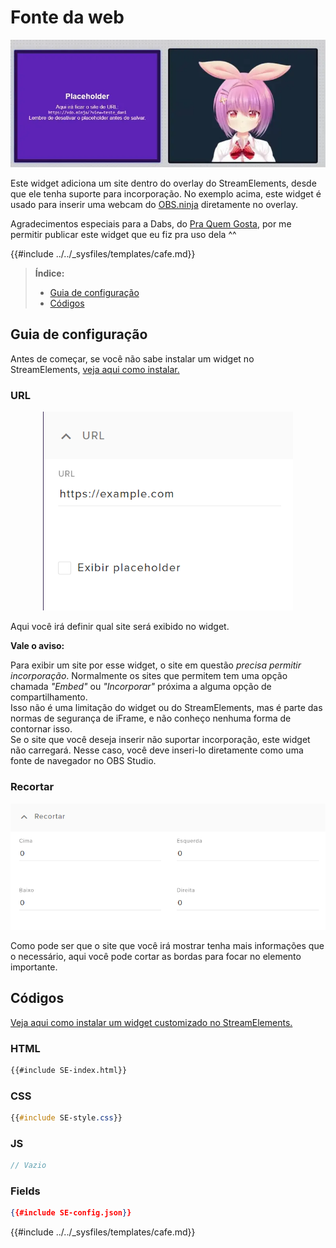 # Fonte da web

![Demonstração do widget](preview.webp)

Este widget adiciona um site dentro do overlay do StreamElements, desde que ele tenha suporte para incorporação. No exemplo acima, este widget é usado para inserir uma webcam do [OBS.ninja](https://vdo.ninja) diretamente no overlay.

Agradecimentos especiais para a Dabs, do [Pra Quem Gosta](https://www.youtube.com/c/PraQuemGosta), por me permitir publicar este widget que eu fiz pra uso dela ^^

{{#include ../../_sysfiles/templates/cafe.md}}




> **Índice:**  
> - [Guia de configuração](#guia-de-configuração)
> - [Códigos](#códigos)




## Guia de configuração

Antes de começar, se você não sabe instalar um widget no StreamElements, [veja aqui como instalar.](../instrucoes/main.md)




### URL

<p align="center"><img src="./guia1.png" width="400px"></p>

Aqui você irá definir qual site será exibido no widget.  

<div class="note"><b>Vale o aviso: </b>

Para exibir um site por esse widget, o site em questão _precisa permitir incorporação_. Normalmente os sites que permitem tem uma opção chamada _"Embed"_ ou _"Incorporar"_ próxima a alguma opção de compartilhamento.  
Isso não é uma limitação do widget ou do StreamElements, mas é parte das normas de segurança de iFrame, e não conheço nenhuma forma de contornar isso.  
Se o site que você deseja inserir não suportar incorporação, este widget não carregará. Nesse caso, você deve inseri-lo diretamente como uma fonte de navegador no OBS Studio.

</div>




### Recortar

<p align="center"><img src="./guia2.png" width="600px"></p>

Como pode ser que o site que você irá mostrar tenha mais informações que o necessário, aqui você pode cortar as bordas para focar no elemento importante.




## Códigos

[Veja aqui como instalar um widget customizado no StreamElements.](../instrucoes/main.md)

### HTML
```html
{{#include SE-index.html}}
```

### CSS
```css
{{#include SE-style.css}}
```

### JS
```javascript
// Vazio
```

### Fields
```json
{{#include SE-config.json}}
```

{{#include ../../_sysfiles/templates/cafe.md}}